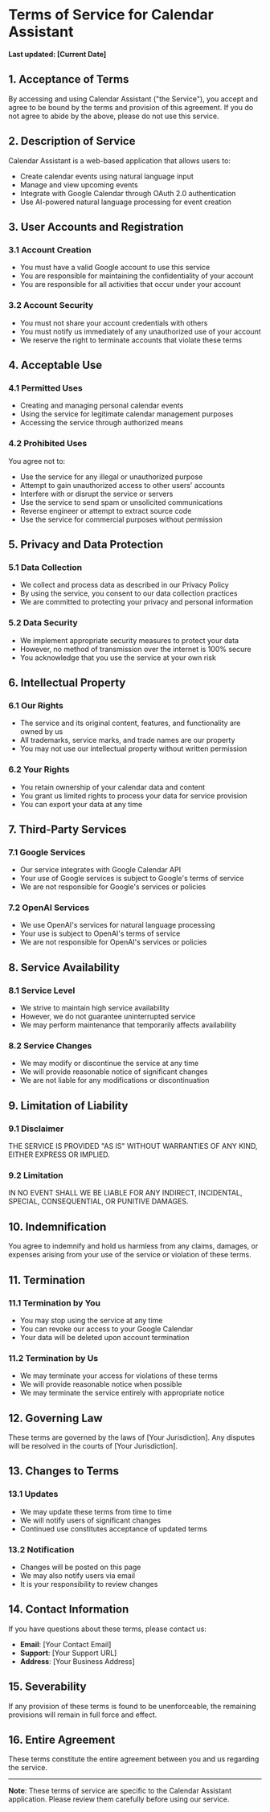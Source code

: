 # Terms of Service for Calendar Assistant

**Last updated: [Current Date]**

## 1. Acceptance of Terms

By accessing and using Calendar Assistant ("the Service"), you accept and agree to be bound by the terms and provision of this agreement. If you do not agree to abide by the above, please do not use this service.

## 2. Description of Service

Calendar Assistant is a web-based application that allows users to:
- Create calendar events using natural language input
- Manage and view upcoming events
- Integrate with Google Calendar through OAuth 2.0 authentication
- Use AI-powered natural language processing for event creation

## 3. User Accounts and Registration

### 3.1 Account Creation
- You must have a valid Google account to use this service
- You are responsible for maintaining the confidentiality of your account
- You are responsible for all activities that occur under your account

### 3.2 Account Security
- You must not share your account credentials with others
- You must notify us immediately of any unauthorized use of your account
- We reserve the right to terminate accounts that violate these terms

## 4. Acceptable Use

### 4.1 Permitted Uses
- Creating and managing personal calendar events
- Using the service for legitimate calendar management purposes
- Accessing the service through authorized means

### 4.2 Prohibited Uses
You agree not to:
- Use the service for any illegal or unauthorized purpose
- Attempt to gain unauthorized access to other users' accounts
- Interfere with or disrupt the service or servers
- Use the service to send spam or unsolicited communications
- Reverse engineer or attempt to extract source code
- Use the service for commercial purposes without permission

## 5. Privacy and Data Protection

### 5.1 Data Collection
- We collect and process data as described in our Privacy Policy
- By using the service, you consent to our data collection practices
- We are committed to protecting your privacy and personal information

### 5.2 Data Security
- We implement appropriate security measures to protect your data
- However, no method of transmission over the internet is 100% secure
- You acknowledge that you use the service at your own risk

## 6. Intellectual Property

### 6.1 Our Rights
- The service and its original content, features, and functionality are owned by us
- All trademarks, service marks, and trade names are our property
- You may not use our intellectual property without written permission

### 6.2 Your Rights
- You retain ownership of your calendar data and content
- You grant us limited rights to process your data for service provision
- You can export your data at any time

## 7. Third-Party Services

### 7.1 Google Services
- Our service integrates with Google Calendar API
- Your use of Google services is subject to Google's terms of service
- We are not responsible for Google's services or policies

### 7.2 OpenAI Services
- We use OpenAI's services for natural language processing
- Your use is subject to OpenAI's terms of service
- We are not responsible for OpenAI's services or policies

## 8. Service Availability

### 8.1 Service Level
- We strive to maintain high service availability
- However, we do not guarantee uninterrupted service
- We may perform maintenance that temporarily affects availability

### 8.2 Service Changes
- We may modify or discontinue the service at any time
- We will provide reasonable notice of significant changes
- We are not liable for any modifications or discontinuation

## 9. Limitation of Liability

### 9.1 Disclaimer
THE SERVICE IS PROVIDED "AS IS" WITHOUT WARRANTIES OF ANY KIND, EITHER EXPRESS OR IMPLIED.

### 9.2 Limitation
IN NO EVENT SHALL WE BE LIABLE FOR ANY INDIRECT, INCIDENTAL, SPECIAL, CONSEQUENTIAL, OR PUNITIVE DAMAGES.

## 10. Indemnification

You agree to indemnify and hold us harmless from any claims, damages, or expenses arising from your use of the service or violation of these terms.

## 11. Termination

### 11.1 Termination by You
- You may stop using the service at any time
- You can revoke our access to your Google Calendar
- Your data will be deleted upon account termination

### 11.2 Termination by Us
- We may terminate your access for violations of these terms
- We will provide reasonable notice when possible
- We may terminate the service entirely with appropriate notice

## 12. Governing Law

These terms are governed by the laws of [Your Jurisdiction]. Any disputes will be resolved in the courts of [Your Jurisdiction].

## 13. Changes to Terms

### 13.1 Updates
- We may update these terms from time to time
- We will notify users of significant changes
- Continued use constitutes acceptance of updated terms

### 13.2 Notification
- Changes will be posted on this page
- We may also notify users via email
- It is your responsibility to review changes

## 14. Contact Information

If you have questions about these terms, please contact us:

- **Email**: [Your Contact Email]
- **Support**: [Your Support URL]
- **Address**: [Your Business Address]

## 15. Severability

If any provision of these terms is found to be unenforceable, the remaining provisions will remain in full force and effect.

## 16. Entire Agreement

These terms constitute the entire agreement between you and us regarding the service.

---

**Note**: These terms of service are specific to the Calendar Assistant application. Please review them carefully before using our service. 